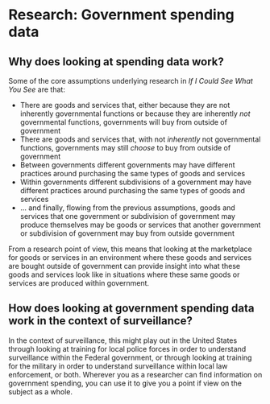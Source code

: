 # Research: Government spending data
## Why does looking at spending data work?
Some of the core assumptions underlying research in _If I Could See What You See_ are that:
* There are goods and services that, either because they are not inherently governmental functions or because they are inherently _not_ governmental functions, governments will buy from outside of government
* There are goods and services that, with not _inherently_ not governmental functions, governments may still _choose_ to buy from outside of government
* Between governments different governments may have different practices around purchasing the same types of goods and services
* Within governments different subdivisions of a government may have different practices around purchasing the same types of goods and services
* ... and finally, flowing from the previous assumptions, goods and services that one government or subdivision of government may produce themselves may be goods or services that another government or subdivision of government may buy from outside government

From a research point of view, this means that looking at the marketplace for goods or services in an environment where these goods and services are bought outside of government can provide insight into what these goods and services look like in situations where these same goods or services are produced within government.

## How does looking at government spending data work in the context of surveillance?
In the context of surveillance, this might play out in the United States through looking at training for local police forces in order to understand surveillance within the Federal government, or through looking at training for the military in order to understand surveillance within local law enforcement, or both. Wherever you as a researcher can find information on government spending, you can use it to give you a point if view on the subject as a whole.
